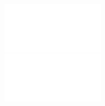 ![prawo autorskie](Notatki/Semestr%201/W%C5%82asno%C5%9B%C4%87%20intelektualna%20i%20prawo%20autorskie/Wyk%C5%82ady/Wyk%C5%82ad%202/prawo%20autorskie.pdf)
![kodeks karny](Notatki/Semestr%201/W%C5%82asno%C5%9B%C4%87%20intelektualna%20i%20prawo%20autorskie/Wyk%C5%82ady/Wyk%C5%82ad%202/kodeks%20karny.pdf)
